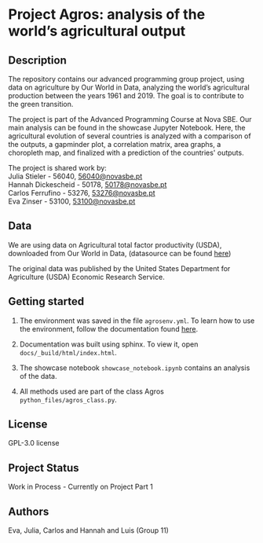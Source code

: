 # Project Agros: analysis of the world’s agricultural output

## Description
The repository contains our advanced programming group project, using data on agriculture by Our World in Data, analyzing the world’s agricultural production between the years 1961 and 2019. The goal is to contribute to the green transition.

The project is part of the Advanced Programming Course at Nova SBE. Our main analysis can be found in the showcase Jupyter Notebook. Here, the agricultural evolution of several countries is analyzed with a comparison of the outputs, a gapminder plot, a correlation matrix, area graphs, a choropleth map, and finalized with a prediction of the countries' outputs. 

The project is shared work by:\
Julia Stieler - 56040, 56040@novasbe.pt\
Hannah Dickescheid - 50178, 50178@novasbe.pt\
Carlos Ferrufino - 53276, 53276@novasbe.pt\
Eva Zinser - 53100, 53100@novasbe.pt

## Data
We are using data on Agricultural total factor productivity (USDA), downloaded from Our World in Data, (datasource can be found [here](https://github.com/owid/owid-datasets/tree/master/datasets/Agricultural%20total%20factor%20productivity%20(USDA)))

The original data was published by the United States Department for Agriculture (USDA) Economic Research Service.

## Getting started
1. The environment was saved in the file ```agrosenv.yml```\.
To learn how to use the environment, follow the documentation found [here](https://conda.io/projects/conda/en/latest/user-guide/tasks/manage-environments.html#creating-an-environment-from-an-environment-yml-file).

2. Documentation was built using sphinx. 
To view it, open ```docs/_build/html/index.html```.

3. The showcase notebook ```showcase_notebook.ipynb``` contains an analysis of the data.

4. All methods used are part of the class Agros ```python_files/agros_class.py```.

## License
GPL-3.0 license

## Project Status
Work in Process - Currently on Project Part 1

## Authors
Eva, Julia, Carlos and Hannah and Luis (Group 11)

